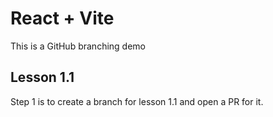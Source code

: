 # React + Vite

This is a GitHub branching demo

## Lesson 1.1

Step 1 is to create a branch for lesson 1.1 and open a PR for it.
